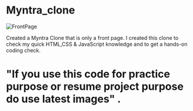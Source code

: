 # Myntra_clone

![FrontPage](https://github.com/Aditya020224/Myntra_clone/assets/96903392/a7a07cee-8feb-4d01-84e8-2100be454373)

Created a Myntra Clone that is only a front page. I created this clone to check my quick HTML,CSS & JavaScript knowledge and to get a hands-on coding check.
# "If you use this code for practice purpose or resume project purpose do use latest images" .
